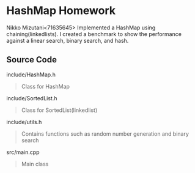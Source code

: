 # HashMap Homework

Nikko Mizutani<71635645>
Implemented a HashMap using chaining(linkedlists). I created a benchmark to show the performance against a linear search,
binary search, and hash.

## Source Code

include/HashMap.h
> Class for HashMap

include/SortedList.h
> Class for SortedList(linkedlist)

include/utils.h
> Contains functions such as random number generation and binary search

src/main.cpp
> Main class
